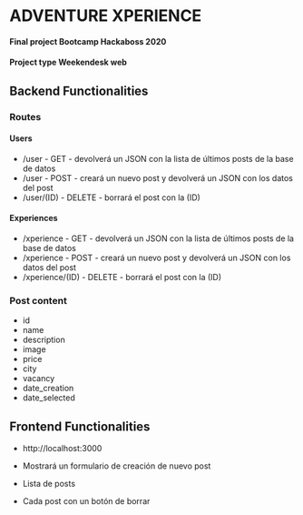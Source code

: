 # ADVENTURE XPERIENCE 
#### Final project Bootcamp Hackaboss 2020 
#### Project type Weekendesk web

## Backend Functionalities
### Routes
#### Users
- /user - GET - devolverá un JSON con la lista de últimos posts de la base de datos
- /user - POST - creará un nuevo post y devolverá un JSON con los datos del post
- /user/(ID) - DELETE - borrará el post con la (ID)
#### Experiences
- /xperience - GET - devolverá un JSON con la lista de últimos posts de la base de datos
- /xperience - POST - creará un nuevo post y devolverá un JSON con los datos del post
- /xperience/(ID) - DELETE - borrará el post con la (ID)

### Post content

- id 
- name 
- description 
- image 
- price 
- city 
- vacancy
- date_creation 
- date_selected


## Frontend Functionalities

- http://localhost:3000

- Mostrará un formulario de creación de nuevo post
- Lista de posts
- Cada post con un botón de borrar
